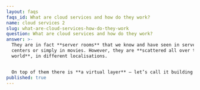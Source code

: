 ```yaml
---
layout: faqs
faqs_id: What are cloud services and how do they work?
name: cloud services 2
slug: what-are-cloud-services-how-do-they-work
question: What are cloud services and how do they work?
answer: >-
  They are in fact **server rooms** that we know and have seen in server data
  centers or simply in movies. However, they are **scattered all over the
  world**, in different localisations. 


  On top of them there is **a virtual layer** – let’s call it building blocks – that we can modify to manage our data. We buy a piece of the virtual server whose components are around the world in different places but it gives us the same possibilities as servers that would be placed in our server room. Based on these building blocks we can create complete online solutions like internet shops, tools for business analytics, backup data scattered worldwide, or IoT systems.
published: true
---
```

